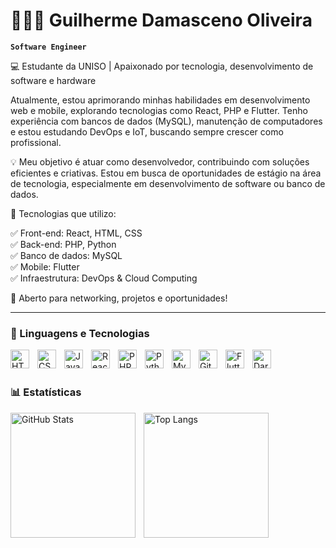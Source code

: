 # 🧑🏻‍💻 Guilherme Damasceno Oliveira

**`Software Engineer`**

💻 Estudante da UNISO | Apaixonado por tecnologia, desenvolvimento de software e hardware

Atualmente, estou aprimorando minhas habilidades em desenvolvimento web e mobile, explorando tecnologias como React, PHP e Flutter. Tenho experiência com bancos de dados (MySQL), manutenção de computadores e estou estudando DevOps e IoT, buscando sempre crescer como profissional.

💡 Meu objetivo é atuar como desenvolvedor, contribuindo com soluções eficientes e criativas. Estou em busca de oportunidades de estágio na área de tecnologia, especialmente em desenvolvimento de software ou banco de dados.

🔹 Tecnologias que utilizo:

✅ Front-end: React, HTML, CSS  
✅ Back-end: PHP, Python  
✅ Banco de dados: MySQL  
✅ Mobile: Flutter  
✅ Infraestrutura: DevOps & Cloud Computing

📩 Aberto para networking, projetos e oportunidades!

---

### 🤖 Linguagens e Tecnologias

<img align="left" alt="HTML" width="30px" style="padding-right: 10px;" src="https://cdn.jsdelivr.net/gh/devicons/devicon@latest/icons/html5/html5-original.svg" />
<img align="left" alt="CSS" width="30px" style="padding-right: 10px;" src="https://cdn.jsdelivr.net/gh/devicons/devicon@latest/icons/css3/css3-original.svg" />
<img align="left" alt="JavaScript" width="30px" style="padding-right: 10px;" src="https://cdn.jsdelivr.net/gh/devicons/devicon@latest/icons/javascript/javascript-original.svg" />
<img align="left" alt="React" width="30px" style="padding-right: 10px;" src="https://cdn.jsdelivr.net/gh/devicons/devicon@latest/icons/react/react-original.svg" />
<img align="left" alt="PHP" width="30px" style="padding-right: 10px;" src="https://cdn.jsdelivr.net/gh/devicons/devicon@latest/icons/php/php-original.svg" />
<img align="left" alt="Python" width="30px" style="padding-right: 10px;" src="https://cdn.jsdelivr.net/gh/devicons/devicon@latest/icons/python/python-original.svg" />
<img align="left" alt="MySQL" width="30px" style="padding-right: 10px;" src="https://cdn.jsdelivr.net/gh/devicons/devicon@latest/icons/mysql/mysql-original.svg" />
<img align="left" alt="Git" width="30px" style="padding-right: 10px;" src="https://cdn.jsdelivr.net/gh/devicons/devicon@latest/icons/git/git-original.svg" />
<img align="left" alt="Flutter" width="30px" style="padding-right: 10px;" src="https://cdn.jsdelivr.net/gh/devicons/devicon@latest/icons/flutter/flutter-original.svg" />
<img align="left" alt="Dart" width="30px" style="padding-right: 10px;" src="https://cdn.jsdelivr.net/gh/devicons/devicon@latest/icons/dart/dart-original.svg" />


<br/>
<br/>

### 📊 Estatísticas

<p>
  <img 
    align="left" 
    alt="GitHub Stats" 
    height="200" 
    style="padding-right: 10px;" 
    src="https://github-readme-stats.vercel.app/api?username=Guilhermedms7&show_icons=true&theme=tokyonight&include_all_commits=true&locale=pt-br" 
  />

  <img 
    align="left" 
    alt="Top Langs" 
    height="200" 
    src="https://github-readme-stats.vercel.app/api/top-langs/?username=Guilhermedms7&theme=tokyonight&layout=compact&custom_title=Tecnologias&langs_count=9" 
  />
</p>
